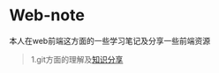 # Web-note
本人在web前端这方面的一些学习笔记及分享一些前端资源
> 1.git方面的理解及[知识分享](http://www.cnblogs.com/horanly/p/6265182.html)

